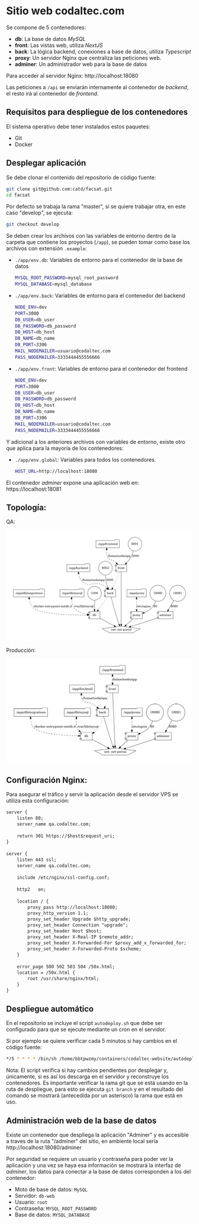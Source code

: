 # Sitio web codaltec.com

Se compone de 5 contenedores:

- **db**: La base de datos *MySQL*
- **front**: Las vistas web, utiliza *NextJS*
- **back**: La lógica backend, conexiones a base de datos, utiliza *Typescript*
- **proxy**: Un servidor Nginx que centraliza las peticiones web.
- **adminer**: Un administrador web para la base de datos

Para acceder al servidor Nginx: http://localhost:18080

Las peticiones a `/api` se enviarán internamente al contenedor de *backend*, el resto irá al contenedor de *frontend*.

## Requisitos para despliegue de los contenedores

El sistema operativo debe tener instalados estos paquetes:

- Git
- Docker

## Desplegar aplicación

Se debe clonar el contenido del repositorio de código fuente:

```sh
git clone git@github.com:catd/facsat.git
cd facsat
````

Por defecto se trabaja la rama "master", si se quiere trabajar otra, en este caso "develop", se ejecuta:

```sh
git checkout develop
```

Se deben crear los archivos con las variables de entorno dentro de la carpeta que contiene los proyectos (`/app`), se pueden tomar como base los archivos con extensión `.example`:

- `./app/env.db`: Variables de entorno para el contenedor de la base de datos

    ```sh
    MYSQL_ROOT_PASSWORD=mysql_root_password
    MYSQL_DATABASE=mysql_database
    ```

- `./app/env.back`: Variables de entorno para el contenedor del backend

    ```sh
    NODE_ENV=dev
    PORT=3000
    DB_USER=db_user
    DB_PASSWORD=db_password
    DB_HOST=db_host
    DB_NAME=db_name
    DB_PORT=3306
    MAIL_NODEMAILER=usuario@codaltec.com
    PASS_NODEMAILER=3333444455556666
    ```

- `./app/env.front`: Variables de entorno para el contenedor del frontend

    ```sh
    NODE_ENV=dev
    PORT=3000
    DB_USER=db_user
    DB_PASSWORD=db_password
    DB_HOST=db_host
    DB_NAME=db_name
    DB_PORT=3306
    MAIL_NODEMAILER=usuario@codaltec.com
    PASS_NODEMAILER=3333444455556666
    ```

Y adicional a los anteriores archivos con variables de entorno, existe otro que aplica para la mayoría de los contenedores:


- `./app/env.global`: Variables para todos los contenedores.

    ```sh
    HOST_URL=http://localhost:18080
    ```

El contenedor *adminer* expone una aplicación web en: https://localhost:18081

## Topología:

QA:

![QA](topology-ports-QA.png)

Producción:

![Producción](topology-ports-Prod.png)

## Configuración Nginx:

Para asegurar el tráfico y servir la aplicación desde el servidor VPS se utiliza esta configuración:

```
server {
    listen 80;
    server_name qa.codaltec.com;

    return 301 https://$host$request_uri;
}

server {
    listen 443 ssl;
    server_name qa.codaltec.com;

    include /etc/nginx/ssl-config.conf;

    http2   on;

    location / {
        proxy_pass http://localhost:18080;
        proxy_http_version 1.1;
        proxy_set_header Upgrade $http_upgrade;
        proxy_set_header Connection "upgrade";
        proxy_set_header Host $host;
        proxy_set_header X-Real-IP $remote_addr;
        proxy_set_header X-Forwarded-For $proxy_add_x_forwarded_for;
        proxy_set_header X-Forwarded-Proto $scheme;
    }

    error_page 500 502 503 504 /50x.html;
    location = /50x.html {
        root /usr/share/nginx/html;
    }
}
````

## Despliegue automático

En el repositorio se incluye el script `autodeploy.sh` que debe ser configurado para que se ejecute mediante un cron en el servidor.

Si por ejemplo se quiere verificar cada 5 minutos si hay cambios en el código fuente:

```sh
*/5 * * * * /bin/sh /home/bbtpwzmy/containers/codaltec-website/autodeploy.sh
```

Nota: El script verifica si hay cambios pendientes por desplegar y, únicamente, si es así los descarga en el servidor y reconstruye los contenedores. Es importante verificar la rama git que se está usando en la ruta de despliegue, para esto se ejecuta `git branch` y en el resultado del comando se mostrará (antecedida por un asterisco) la rama que está en uso.

## Administración web de la base de datos

Existe un contenedor que despliega la aplicación "Adminer" y es accesible a traves de la ruta "/adminer" del sitio, en ambiente local sería http://localhost:18080/adminer

Por seguridad se requiere un usuario y contraseña para poder ver la aplicación y una vez se haya esa información se mostrará la interfaz de *adminer*, los datos para conectar a la base de datos corresponden a los del contenedor:

- Moto de base de datos: `MySQL`
- Servidor: `db-web`
- Usuario: `root`
- Contraseña: `MYSQL_ROOT_PASSWORD`
- Base de datos: `MYSQL_DATABASE`

